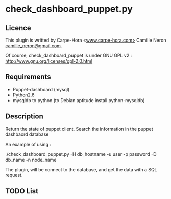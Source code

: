 check_dashboard_puppet.py
===============

Licence
-------

This plugin is writted by Carpe-Hora <www.carpe-hora.com> Camille Neron <camille_neron@gmail.com>.

Of course, check_dashboard_puppet is under GNU GPL v2 : http://www.gnu.org/licenses/gpl-2.0.html

Requirements
------------

* Puppet-dashboard (mysql)
* Python2.6
* mysqldb to python (to Debian aptitude install python-mysqldb)

Description
-----------

Return the state of puppet client. Search the information in the puppet dashbaord database

An example of using : 

./check_dashboard_puppet.py  -H db_hostname -u user -p password -D db_name -n node_name

The plugin, will be connect to the database, and get the data with a SQL request. 

TODO List
----------
